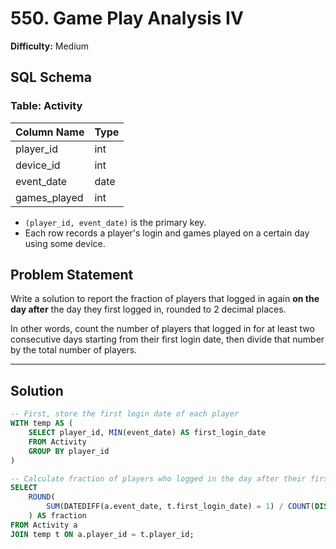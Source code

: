 # 550. Game Play Analysis IV

**Difficulty:** Medium

## SQL Schema

### Table: Activity

| Column Name  | Type  |
|--------------|-------|
| player_id    | int   |
| device_id    | int   |
| event_date   | date  |
| games_played | int   |

- `(player_id, event_date)` is the primary key.
- Each row records a player's login and games played on a certain day using some device.

## Problem Statement

Write a solution to report the fraction of players that logged in again **on the day after** the day they first logged in, rounded to 2 decimal places.

In other words, count the number of players that logged in for at least two consecutive days starting from their first login date, then divide that number by the total number of players.

---

## Solution

```sql
-- First, store the first login date of each player
WITH temp AS (
    SELECT player_id, MIN(event_date) AS first_login_date
    FROM Activity 
    GROUP BY player_id
)

-- Calculate fraction of players who logged in the day after their first login
SELECT 
    ROUND(
        SUM(DATEDIFF(a.event_date, t.first_login_date) = 1) / COUNT(DISTINCT a.player_id), 2
    ) AS fraction
FROM Activity a
JOIN temp t ON a.player_id = t.player_id;
